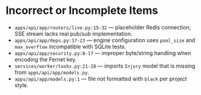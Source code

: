 # Incorrect or Incomplete Items

- `apps/api/app/routers/live.py:15-32` — placeholder Redis connection; SSE stream lacks real pub/sub implementation.
- `apps/api/app/deps.py:17-23` — engine configuration uses `pool_size` and `max_overflow` incompatible with SQLite tests.
- `apps/api/app/security.py:8-17` — improper byte/string handling when encoding the Fernet key.
- `services/worker/tasks.py:21-28` — imports `Injury` model that is missing from `apps/api/app/models.py`.
- `apps/api/app/models.py:1` — file not formatted with `black` per project style.
